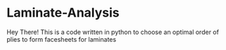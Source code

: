# Laminate-Analysis
Hey There! This is a code written in python to choose an optimal order of plies to form facesheets for laminates
